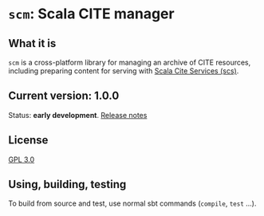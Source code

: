 # `scm`:  Scala CITE manager


## What it is

`scm` is a cross-platform library for managing an archive of CITE resources, including preparing content for serving with [Scala Cite Services (scs)](https://github.com/cite-architecture/scs).


## Current version: 1.0.0


Status:  **early development**. [Release notes](releases.md)

## License

[GPL 3.0](https://opensource.org/licenses/gpl-3.0.html)

## Using, building, testing

To build from source and test, use normal sbt commands (`compile`, `test` ...).
